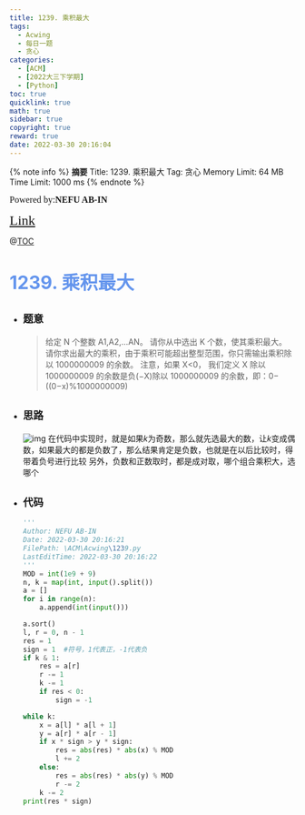 ```yaml
---
title: 1239. 乘积最大
tags:
  - Acwing
  - 每日一题
  - 贪心
categories:
  - [ACM]
  - [2022大三下学期]
  - [Python]
toc: true
quicklink: true
math: true
sidebar: true
copyright: true
reward: true
date: 2022-03-30 20:16:04
---
```



{% note info %}
**摘要**
Title: 1239. 乘积最大
Tag: 贪心
Memory Limit: 64 MB
Time Limit: 1000 ms
{% endnote %}
<!-- more -->

<font size=3 face=楷体>Powered by:**NEFU AB-IN**</font>

<font color=#FFA500 size=5 face=楷体>[Link](https://www.acwing.com/problem/content/1241/)</font>

@[TOC](文章目录)

# <font color=#6495ED size=6>1239. 乘积最大</font>

* ## <font size=4 face=粗体>题意</font>

  >给定 N 个整数 A1,A2,…AN。
  >请你从中选出 K 个数，使其乘积最大。
  >请你求出最大的乘积，由于乘积可能超出整型范围，你只需输出乘积除以 1000000009 的余数。
  >注意，如果 X<0， 我们定义 X 除以 1000000009 的余数是负(−X)除以 1000000009 的余数，即：0−((0−x)%1000000009)

* ## <font size=4 face=粗体>思路</font>

  ![img](https://img-blog.csdnimg.cn/75699272efe442dbb0eccf6ea64544f3.png?x-oss-process=image/watermark,type_d3F5LXplbmhlaQ,shadow_50,text_Q1NETiBAQWxrYWxp77yB,size_20,color_FFFFFF,t_70,g_se,x_16)
  在代码中实现时，就是如果$k$为奇数，那么就先选最大的数，让$k$变成偶数，如果最大的都是负数了，那么结果肯定是负数，也就是在以后比较时，得带着负号进行比较
  另外，负数和正数取时，都是成对取，哪个组合乘积大，选哪个

* ## <font size=4 face=粗体>代码</font>

  ```python
  '''
  Author: NEFU AB-IN
  Date: 2022-03-30 20:16:21
  FilePath: \ACM\Acwing\1239.py
  LastEditTime: 2022-03-30 20:16:22
  '''
  MOD = int(1e9 + 9)
  n, k = map(int, input().split())
  a = []
  for i in range(n):
      a.append(int(input()))

  a.sort()
  l, r = 0, n - 1
  res = 1
  sign = 1  #符号，1代表正，-1代表负
  if k & 1:
      res = a[r]
      r -= 1
      k -= 1
      if res < 0:
          sign = -1

  while k:
      x = a[l] * a[l + 1]
      y = a[r] * a[r - 1]
      if x * sign > y * sign:
          res = abs(res) * abs(x) % MOD
          l += 2
      else:
          res = abs(res) * abs(y) % MOD
          r -= 2
      k -= 2
  print(res * sign)
  ```